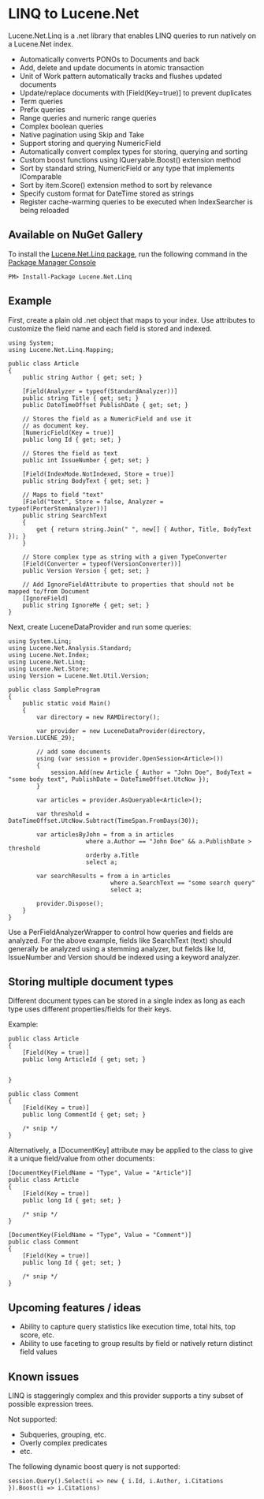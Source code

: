 LINQ to Lucene.Net
=====

Lucene.Net.Linq is a .net library that enables LINQ queries to run natively on a Lucene.Net index.

* Automatically converts PONOs to Documents and back
* Add, delete and update documents in atomic transaction
* Unit of Work pattern automatically tracks and flushes updated documents
* Update/replace documents with \[Field(Key=true)\] to prevent duplicates
* Term queries
* Prefix queries
* Range queries and numeric range queries
* Complex boolean queries
* Native pagination using Skip and Take
* Support storing and querying NumericField 
* Automatically convert complex types for storing, querying and sorting
* Custom boost functions using IQueryable<T>.Boost() extension method
* Sort by standard string, NumericField or any type that implements IComparable
* Sort by item.Score() extension method to sort by relevance
* Specify custom format for DateTime stored as strings
* Register cache-warming queries to be executed when IndexSearcher is being reloaded

Available on NuGet Gallery
--------------------------

To install the [Lucene.Net.Linq package](http://nuget.org/packages/Lucene.Net.Linq),
run the following command in the [Package Manager Console](http://docs.nuget.org/docs/start-here/using-the-package-manager-console)

    PM> Install-Package Lucene.Net.Linq

Example
----------

First, create a plain old .net object that maps to your index. Use attributes to customize
the field name and each field is stored and indexed.

    using System;
    using Lucene.Net.Linq.Mapping;

    public class Article
    {
        public string Author { get; set; }

        [Field(Analyzer = typeof(StandardAnalyzer))]
        public string Title { get; set; }
        public DateTimeOffset PublishDate { get; set; }

        // Stores the field as a NumericField and use it
        // as document key.
        [NumericField(Key = true)]
        public long Id { get; set; }

        // Stores the field as text
        public int IssueNumber { get; set; }

        [Field(IndexMode.NotIndexed, Store = true)]
        public string BodyText { get; set; }

        // Maps to field "text"
        [Field("text", Store = false, Analyzer = typeof(PorterStemAnalyzer))]
        public string SearchText
        {
            get { return string.Join(" ", new[] { Author, Title, BodyText }); }
        }

        // Store complex type as string with a given TypeConverter
        [Field(Converter = typeof(VersionConverter))]
        public Version Version { get; set; }

        // Add IgnoreFieldAttribute to properties that should not be mapped to/from Document
        [IgnoreField]
        public string IgnoreMe { get; set; }
    }

Next, create LuceneDataProvider and run some queries:

    using System.Linq;
    using Lucene.Net.Analysis.Standard;
    using Lucene.Net.Index;
    using Lucene.Net.Linq;
    using Lucene.Net.Store;
    using Version = Lucene.Net.Util.Version;

    public class SampleProgram
    {
        public static void Main()
        {
            var directory = new RAMDirectory();

            var provider = new LuceneDataProvider(directory, Version.LUCENE_29);

            // add some documents
            using (var session = provider.OpenSession<Article>())
            {
                session.Add(new Article { Author = "John Doe", BodyText = "some body text", PublishDate = DateTimeOffset.UtcNow });
            }

            var articles = provider.AsQueryable<Article>();

            var threshold = DateTimeOffset.UtcNow.Subtract(TimeSpan.FromDays(30));

            var articlesByJohn = from a in articles
                          where a.Author == "John Doe" && a.PublishDate > threshold
                          orderby a.Title
                          select a;
 
            var searchResults = from a in articles
                                 where a.SearchText == "some search query"
                                 select a;

            provider.Dispose();
        }
    }

Use a PerFieldAnalyzerWrapper to control how queries and fields are analyzed. For the above example, fields like SearchText (text) should
generally be analyzed using a stemming analyzer, but fields like Id, IssueNumber and Version should be indexed using a keyword analyzer.

Storing multiple document types
-------------------------------

Different document types can be stored in a single index as long as each type uses different properties/fields for their keys.

Example:

    public class Article
    {
        [Field(Key = true)]
        public long ArticleId { get; set; }


    }

    public class Comment
    {
        [Field(Key = true)]
        public long CommentId { get; set; }

        /* snip */
    }

Alternatively, a \[DocumentKey\] attribute may be applied to the class to give
it a unique field/value from other documents:

    [DocumentKey(FieldName = "Type", Value = "Article")]
    public class Article
    {
        [Field(Key = true)]
        public long Id { get; set; }

        /* snip */
    }

    [DocumentKey(FieldName = "Type", Value = "Comment")]
    public class Comment
    {
        [Field(Key = true)]
        public long Id { get; set; }

        /* snip */
    }

Upcoming features / ideas
-------------------------

* Ability to capture query statistics like execution time, total hits, top score, etc.
* Ability to use faceting to group results by field or natively return distinct field values

Known issues 
------------

LINQ is staggeringly complex and this provider supports a tiny subset of possible expression trees.

Not supported:

* Subqueries, grouping, etc.
* Overly complex predicates
* etc.

The following dynamic boost query is not supported:

    session.Query().Select(i => new { i.Id, i.Author, i.Citations }).Boost(i => i.Citations)

